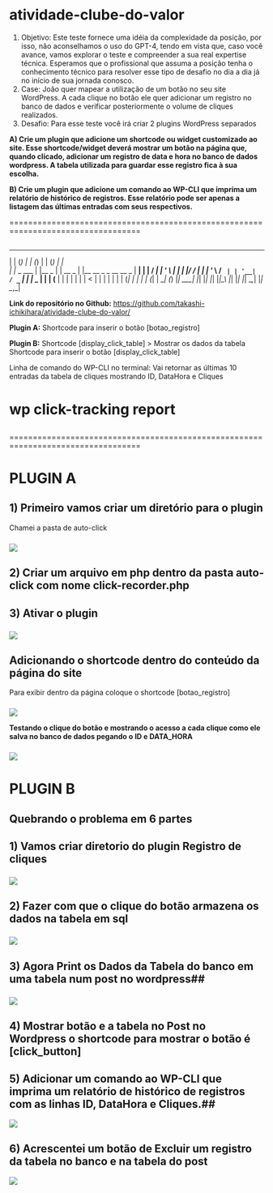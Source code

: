 # atividade-clube-do-valor
1. Objetivo: Este teste fornece uma idéia da complexidade da posição, por isso, não aconselhamos o uso do GPT-4, tendo em vista que, caso você avance, vamos explorar o teste e compreender a sua real expertise técnica. Esperamos que o profissional que assuma a posição tenha o conhecimento técnico para resolver esse tipo de desafio no dia a dia já no início de sua jornada conosco. 
2. Case: João quer mapear a utilização de um botão no seu site WordPress. A cada clique no botão ele quer adicionar um registro no banco de dados e verificar posteriormente o volume de cliques realizados.
3. Desafio: Para esse teste você irá criar 2 plugins WordPress separados

**A) Crie um plugin que adicione um shortcode ou widget customizado ao site. Esse shortcode/widget deverá mostrar um botão na página que, quando clicado, adicionar um registro de data e hora no banco de dados wordpress. A tabela utilizada para guardar esse registro fica à sua escolha.**

**B) Crie um plugin que adicione um comando ao WP-CLI que imprima um relatório de histórico de registros. Esse relatório pode ser apenas a listagem das últimas entradas com seus respectivos.**

==================================================================================
##                                                    

  _           _          _       _   _      _   _                            
 | |         (_)        | |     (_) | |    (_) | |                           
 | |_         _    ___  | |__    _  | | __  _  | |__     __ _   _ __    __ _ 
 | __|       | |  / __| | '_ \  | | | |/ / | | | '_ \   / _` | | '__|  / _` |
 | |_   _    | | | (__  | | | | | | |   <  | | | | | | | (_| | | |    | (_| |
  \__| (_)   |_|  \___| |_| |_| |_| |_|\_\ |_| |_| |_|  \__,_| |_|     \__,_|

**Link do repositório no Github:**
https://github.com/takashi-ichikihara/atividade-clube-do-valor/ 

**Plugin A:**
Shortcode para inserir o botão [botao_registro]

**Plugin B:**
Shortcode [display_click_table] > Mostrar os dados da tabela
Shortcode para inserir o botão  [display_click_table]

Linha de comando do WP-CLI no terminal: Vai retornar as últimas 10 entradas da tabela de cliques mostrando ID, DataHora e Cliques
# **wp click-tracking report** #
##
==================================================================================

# PLUGIN A
## 1) Primeiro vamos criar um diretório para o plugin
Chamei a pasta de auto-click
###
<img src='/images/ativ1.jpg'>

## 2) Criar um arquivo em php dentro da pasta auto-click com nome click-recorder.php
## 3) Ativar o plugin
###
<img src='/images/ativ1a.jpg'>

## Adicionando o shortcode dentro do conteúdo da página do site
Para exibir dentro da página coloque o shortcode [botao_registro]
###
<img src='/images/ativ2.jpg'>

**Testando o clique do botão e mostrando o acesso a cada clique como ele salva no banco de dados pegando o ID e DATA_HORA**
###
<img src='/images/ativ3.jpg'>

# PLUGIN B

## **Quebrando o problema em 6 partes**

## 1) Vamos criar diretorio do plugin **Registro de cliques**

###
<img src='/images/ativ01.jpg'>

## 2) Fazer com que o clique do botão armazena os dados na tabela em sql ##

###
<img src='/images/ativ02.jpg'>

## 3) Agora Print os Dados da Tabela do banco em uma tabela num post no wordpress##
###
<img src='/images/ativ03.jpg'>

## 4) Mostrar botão e a tabela no Post no Wordpress o shortcode para mostrar o botão é [click_button] ##
###

## 5) **Adicionar um comando ao WP-CLI que imprima um relatório de histórico de registros com as linhas ID, DataHora e Cliques.**##
<img src='/images/ativ04.jpg'>



###
## 6) Acrescentei um botão de Excluir um registro da tabela no banco e na tabela do post
<img src='/images/ativ05.jpg'>
